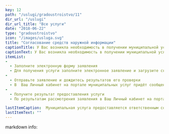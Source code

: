 ```yaml
---
key: 12
path: "/uslugi/gradoustroistvo/11"
dir_url: "/uslugi"
dir_url_title: "Все услуги"
date: "2018-06-22"
type: "gradoustroistvo"
icon: "/images/usluga.svg"
title: "Согласование средств наружной информации"
captionTitle: У Вас возникла необходимость в получении муниципальной услуги
captionText: У Вас возникла необходимость в получении муниципальной услуги
itemList:
-
  - Заполните электронную форму заявления
  - Для получения услуги заполните электронное заявление и загрузите скан-копии документов, запрашиваемых в соответствии с административным регламентом оказания услуги
-
  - Отправьте заявление и дождитесь результатов его проверки
  - В  Ваш Личный кабинет на портале муниципальных услуг придёт сообщение о подачезаявления. Также придёт уведомление на мобильный телефон в виде SMS-сообщения
-
  - Получите результат предоставления услуги
  - По результатам рассмотрения заявления в Ваш Личный кабинет на портале муниципальных услуг будет направлен результат предоставления муниципальной услуги, заверенный электронной подписью исполнителя

lastItemCaption:  Муниципальная услуга предоставляется ответственным сотрудником согласно административному регламенту
lastItemText: ""
---
```


markdown info: